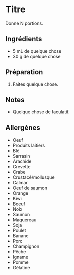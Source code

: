 Titre
=====

Donne N portions.

Ingrédients
-----------
* 5 mL de quelque chose
* 30 g de quelque chose

Préparation
-----------
1. Faites quelque chose.

Notes
-----
* Quelque chose de faculatif.

Allergènes
----------
* Oeuf
* Produits laitiers
* Blé
* Sarrasin
* Arachide
* Crevette
* Crabe
* Crustacé/mollusque
* Calmar
* Oeuf de saumon
* Orange
* Kiwi
* Boeuf
* Noix
* Saumon
* Maquereau
* Soja
* Poulet
* Banane
* Porc
* Champignon
* Pêche
* Igname
* Pomme
* Gélatine
